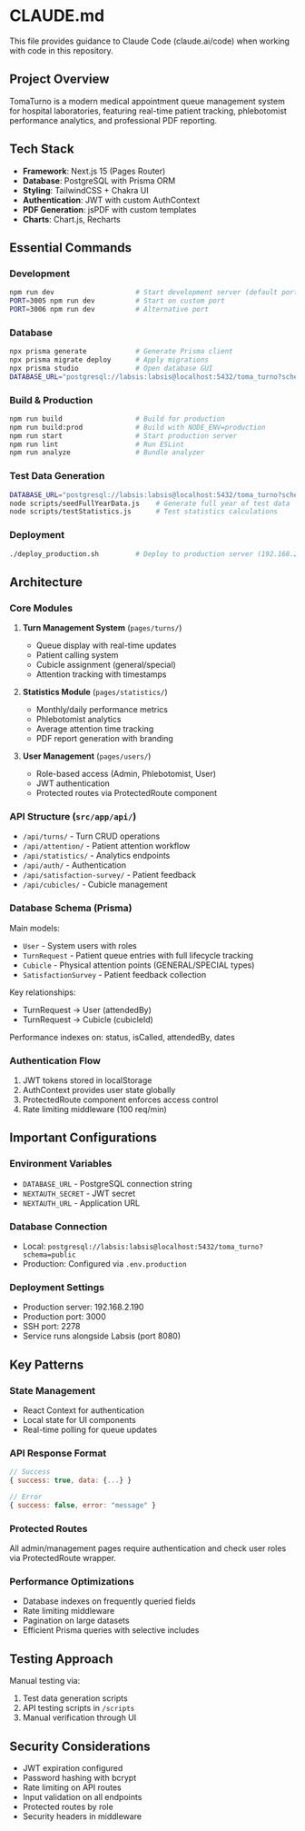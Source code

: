 # CLAUDE.md

This file provides guidance to Claude Code (claude.ai/code) when working with code in this repository.

## Project Overview

TomaTurno is a modern medical appointment queue management system for hospital laboratories, featuring real-time patient tracking, phlebotomist performance analytics, and professional PDF reporting.

## Tech Stack

- **Framework**: Next.js 15 (Pages Router)
- **Database**: PostgreSQL with Prisma ORM
- **Styling**: TailwindCSS + Chakra UI
- **Authentication**: JWT with custom AuthContext
- **PDF Generation**: jsPDF with custom templates
- **Charts**: Chart.js, Recharts

## Essential Commands

### Development
```bash
npm run dev                    # Start development server (default port 3000)
PORT=3005 npm run dev          # Start on custom port
PORT=3006 npm run dev          # Alternative port
```

### Database
```bash
npx prisma generate            # Generate Prisma client
npx prisma migrate deploy      # Apply migrations
npx prisma studio              # Open database GUI
DATABASE_URL="postgresql://labsis:labsis@localhost:5432/toma_turno?schema=public" npx prisma db seed
```

### Build & Production
```bash
npm run build                  # Build for production
npm run build:prod             # Build with NODE_ENV=production
npm run start                  # Start production server
npm run lint                   # Run ESLint
npm run analyze                # Bundle analyzer
```

### Test Data Generation
```bash
DATABASE_URL="postgresql://labsis:labsis@localhost:5432/toma_turno?schema=public" node scripts/create-test-turns.js
node scripts/seedFullYearData.js    # Generate full year of test data
node scripts/testStatistics.js      # Test statistics calculations
```

### Deployment
```bash
./deploy_production.sh         # Deploy to production server (192.168.2.190:3000)
```

## Architecture

### Core Modules

1. **Turn Management System** (`pages/turns/`)
   - Queue display with real-time updates
   - Patient calling system
   - Cubicle assignment (general/special)
   - Attention tracking with timestamps

2. **Statistics Module** (`pages/statistics/`)
   - Monthly/daily performance metrics
   - Phlebotomist analytics
   - Average attention time tracking
   - PDF report generation with branding

3. **User Management** (`pages/users/`)
   - Role-based access (Admin, Phlebotomist, User)
   - JWT authentication
   - Protected routes via ProtectedRoute component

### API Structure (`src/app/api/`)

- `/api/turns/` - Turn CRUD operations
- `/api/attention/` - Patient attention workflow
- `/api/statistics/` - Analytics endpoints
- `/api/auth/` - Authentication
- `/api/satisfaction-survey/` - Patient feedback
- `/api/cubicles/` - Cubicle management

### Database Schema (Prisma)

Main models:
- `User` - System users with roles
- `TurnRequest` - Patient queue entries with full lifecycle tracking
- `Cubicle` - Physical attention points (GENERAL/SPECIAL types)
- `SatisfactionSurvey` - Patient feedback collection

Key relationships:
- TurnRequest → User (attendedBy)
- TurnRequest → Cubicle (cubicleId)

Performance indexes on: status, isCalled, attendedBy, dates

### Authentication Flow

1. JWT tokens stored in localStorage
2. AuthContext provides user state globally
3. ProtectedRoute component enforces access control
4. Rate limiting middleware (100 req/min)

## Important Configurations

### Environment Variables
- `DATABASE_URL` - PostgreSQL connection string
- `NEXTAUTH_SECRET` - JWT secret
- `NEXTAUTH_URL` - Application URL

### Database Connection
- Local: `postgresql://labsis:labsis@localhost:5432/toma_turno?schema=public`
- Production: Configured via `.env.production`

### Deployment Settings
- Production server: 192.168.2.190
- Production port: 3000
- SSH port: 2278
- Service runs alongside Labsis (port 8080)

## Key Patterns

### State Management
- React Context for authentication
- Local state for UI components
- Real-time polling for queue updates

### API Response Format
```javascript
// Success
{ success: true, data: {...} }

// Error
{ success: false, error: "message" }
```

### Protected Routes
All admin/management pages require authentication and check user roles via ProtectedRoute wrapper.

### Performance Optimizations
- Database indexes on frequently queried fields
- Rate limiting middleware
- Pagination on large datasets
- Efficient Prisma queries with selective includes

## Testing Approach

Manual testing via:
1. Test data generation scripts
2. API testing scripts in `/scripts`
3. Manual verification through UI

## Security Considerations

- JWT expiration configured
- Password hashing with bcrypt
- Rate limiting on API routes
- Input validation on all endpoints
- Protected routes by role
- Security headers in middleware